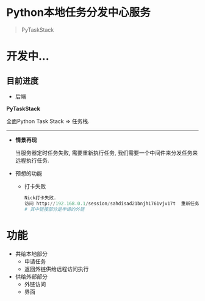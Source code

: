 # Python本地任务分发中心服务

> PyTaskStack
> 

# 开发中...
## 目前进度
- 后端

**PyTaskStack**

全面Python Task Stack ⇒ 任务栈.

---

- **情景再现**
    
    当服务器定时任务失败, 需要重新执行任务, 我们需要一个中间件来分发任务来远程执行任务.
    
- 预想的功能
    - 打卡失败
        ```python
        Nick打卡失败.
        访问 http://192.168.0.1/session/sahdisad21bnjh1761vjv17t  重新任务
        # 其中链接部分是申请的外链
        ```
        

# 功能

- 共给本地部分
    - 申请任务
    - 返回外链供给远程访问执行
- 供给外部部分
    - 外链访问
    - 界面